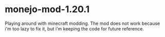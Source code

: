 # monejo-mod-1.20.1
Playing around with minecraft modding. The mod does not work because i'm too lazy to fix it, but i'm keeping the code for future reference.
